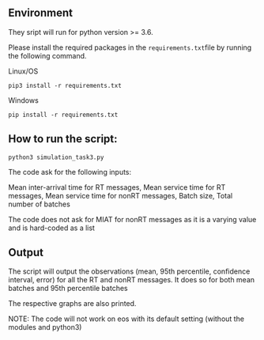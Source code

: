 ## Environment

They sript will run for python version >= 3.6.

Please install the required packages in the `requirements.txt`file by running the following command.

Linux/OS
```
pip3 install -r requirements.txt
```

Windows
```
pip install -r requirements.txt
```

## How to run the script: 

```
python3 simulation_task3.py
```

The code ask for the following inputs:

Mean inter-arrival time for RT messages, Mean service time for RT messages, Mean service time for nonRT messages, Batch size, Total number of batches


The code does not ask for MIAT for nonRT messages as it is a varying value and is hard-coded as a list


## Output

The script will output the observations (mean, 95th percentile, confidence interval, error) for all the RT and nonRT messages.
It does so for both mean batches and 95th percentile batches

The respective graphs are also printed.

NOTE: The code will not work on eos with its default setting (without the modules and python3)
